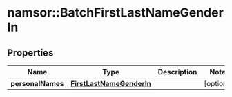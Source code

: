 # namsor::BatchFirstLastNameGenderIn

## Properties
Name | Type | Description | Notes
------------ | ------------- | ------------- | -------------
**personalNames** | [**FirstLastNameGenderIn**](FirstLastNameGenderIn.md) |  | [optional] 


